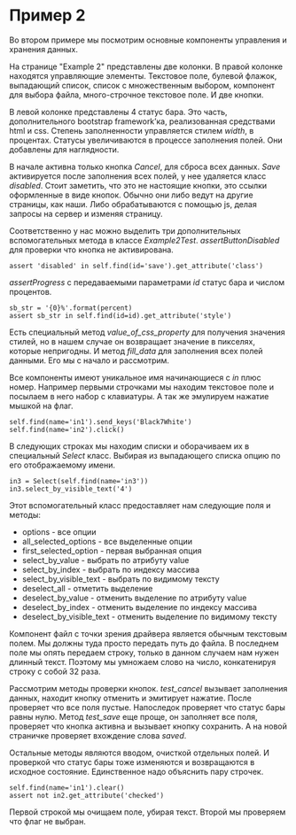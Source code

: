 Пример 2
========

Во втором примере мы посмотрим основные компоненты управления и хранения данных.

На странице "Example 2" представлены две колонки. В правой колонке находятся управляющие элементы.
Текстовое поле, булевой флажок, выпадающий список, список с множественным выбором, компонент для выбора файла,
много-строчное текстовое поле. И две кнопки.

В левой колонке представлены 4 статус бара. Это часть, дополнительного bootstrap framework’ка,
реализованная средствами html и css. Степень заполненности управляется стилем *width*, в процентах.
Статусы увеличиваются в процессе заполнения полей. Они добавлены для наглядности.

В начале активна только кнопка *Cancel*, для сброса всех данных. *Save* активируется после заполнения всех полей,
у нее удаляется класс *disabled*. Стоит заметить, что это не настоящие кнопки, это ссылки оформленные в виде кнопок.
Обычно они либо ведут на другие страницы, как наши. Либо обрабатываются c помощью js, делая запросы на сервер и изменяя страницу.

Соответственно у нас можно выделить три дополнительных вспомогательных метода в классе *Example2Test*.
*assertButtonDisabled* для проверки что кнопка не активирована.

	assert 'disabled' in self.find(id='save').get_attribute('class')

*assertProgress* с передаваемыми параметрами *id* статус бара и числом процентов.

    sb_str = '{0}%'.format(percent)
    assert sb_str in self.find(id=id).get_attribute('style')

Есть специальный метод *value_of_css_property* для получения значения стилей,
но в нашем случае он возвращает значение в пикселях, которые непригодны.
И метод *fill_data* для заполнения всех полей данными. Его мы с начало и рассмотрим.

Все компоненты имеют уникальное имя начинающиеся с *in* плюс номер.
Например первыми строчками мы находим текстовое поле и посылаем в него набор с клавиатуры.
А так же эмулируем нажатие мышкой на флаг.

	self.find(name='in1').send_keys('Black7White')
	self.find(name='in2').click()

В следующих строках мы находим списки и оборачиваем их в специальный *Select* класс.
Выбирая из выпадающего списка опцию по его отображаемому имени.

    in3 = Select(self.find(name='in3'))
    in3.select_by_visible_text('4')

Этот вспомогательный класс предоставляет нам следующие поля и методы:

* options - все опции
* all_selected_options - все выделенные опции
* first_selected_option - первая выбранная опция
* select_by_value - выбрать по атрибуту value
* select_by_index - выбрать по индексу массива
* select_by_visible_text - выбрать по видимому тексту
* deselect_all - отметить выделение
* deselect_by_value - отменить выделение по атрибуту value
* deselect_by_index - отменить выделение по индексу массива
* deselect_by_visible_text - отменить выделение по видимому тексту

Компонент файл с точки зрения драйвера является обычным текстовым полем. Мы должны туда просто передать путь до файла.
В последнем поле мы опять передаем строку, только в данном случаем нам нужен длинный текст.
Поэтому мы умножаем слово на число, конкатенируя строку с собой 32 раза.

Рассмотрим методы проверки кнопок. *test_cancel* вызывает заполнения данных, находит кнопку отменить и эмитирует нажатие.
После проверяет что все поля пустые. Напоследок проверяет что статус бары равны нулю.
Метод *test_save* еще проще, он заполняет все поля, проверяет что кнопка активна и вызывает кнопку сохранить.
А на новой страничке проверяет вхождение слова *saved*.

Остальные методы являются вводом, очисткой отдельных полей.
И проверкой что статус бары тоже изменяются и возвращаются в исходное состояние.
Единственное надо объяснить пару строчек.

    self.find(name='in1').clear()
	assert not in2.get_attribute('checked')

Первой строкой мы очищаем поле, убирая текст. Второй мы проверяем что флаг не выбран.